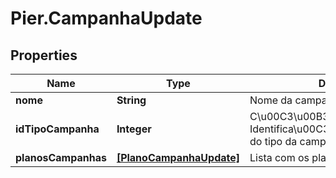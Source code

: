 # Pier.CampanhaUpdate

## Properties
Name | Type | Description | Notes
------------ | ------------- | ------------- | -------------
**nome** | **String** | Nome da campanha | [optional] 
**idTipoCampanha** | **Integer** | C\u00C3\u00B3digo de Identifica\u00C3\u00A7\u00C3\u00A3o do tipo da campanha. | [optional] 
**planosCampanhas** | [**[PlanoCampanhaUpdate]**](PlanoCampanhaUpdate.md) | Lista com os planos de campanha | [optional] 


